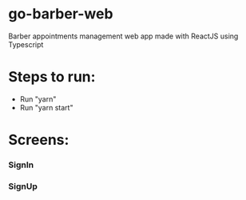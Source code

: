 # go-barber-web
Barber appointments management web app made with ReactJS using Typescript

# Steps to run:
  - Run "yarn"
  - Run "yarn start"
  
 # Screens:
### SignIn
### SignUp
